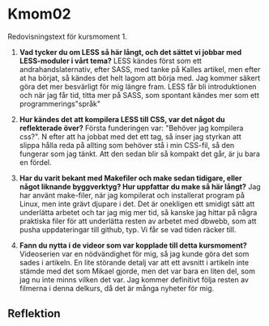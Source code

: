 Kmom02
===============================
Redovisningstext för kursmoment 1.

1. __Vad tycker du om LESS så här långt, och det sättet vi jobbar med LESS-moduler i vårt tema?__
LESS kändes först som ett andrahandslaternativ, efter SASS, med tanke på Kalles artikel, men efter at ha börjat, så kändes det helt lagom att börja med. Jag kommer säkert göra det mer besvärligt för mig längre fram. LESS får bli introduktionen och när jag får tid, titta mer på SASS, som spontant kändes mer som ett programmerings"språk"

2. __Hur kändes det att kompilera LESS till CSS, var det något du reflekterade över?__
Första funderingen var: "Behöver jag kompilera css?". N efter att ha jobbat med det ett tag, så inser jag styrkan att slippa hålla reda på allting som behöver stå i min CSS-fil, så den fungerar som  jag tänkt. Att den sedan blir så kompakt det går, är ju bara en fördel.

3. __Har du varit bekant med Makefiler och make sedan tidigare, eller något liknande byggverktyg? Hur uppfattar du make så här långt?__
Jag har använt make-filer, när jag kompilerat och installerat program på Linux, men inte grävt djupare i det. Det är onekligen ett smidigt sätt att underlätta arbetet och tar jag mig mer tid, så kanske jag hittar på några praktiska filer för att underlätta resten av arbetet med dbwebb, som att pusha uppdateringar till github, typ. Vi får se vad tiden räcker till.

4. __Fann du nytta i de videor som var kopplade till detta kursmoment?__
Videoserien var en nödvändighet för mig, så jag kunde göra det som sades i artikeln. En lite störande detalj var att ett avsnitt i artikeln inte stämde med det som Mikael gjorde, men det var bara en liten del, som jag nu inte minns vilken det var. Jag kommer definitivt följa resten av filmerna i denna delkurs, då det är många nyheter för mig.

Reflektion
----------
